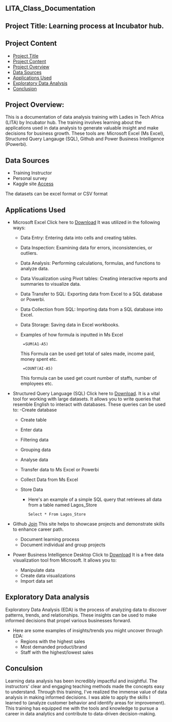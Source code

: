 ## LITA_Class_Documentation

## Project Title: Learning process at Incubator hub.

## Project Content
- [Project Title](#project-title)
- [Project Content](#project_content)
- [Project Overview](#project_overview)
- [Data Sources](#data_sources)
- [Applications Used](#application_used)
- [Exploratory Data Analysis](#exploratory_data_analysis)
- [Conclusion](#conclusion)


## Project Overview: 
This is a documentation of data analysis training with Ladies in Tech Africa (LITA) by Incubator hub. The training involves learning about the applications used in data analysis to generate valuable insight and make decisions for business growth. These tools are: Microsoft Excel (Ms Excel), Structured Query Langauge (SQL), Github and Power Business Intelligence (Powerbi). 

## Data Sources
   - Training Instructor
   - Personal survey
   - Kaggle site [Access](https://www.kaggle.com/)
     
The datasets can be excel format or CSV format

## Applications Used
- Microsoft Excel Click here to [Download](https://www.microsoft.com/en-us/microsoft-365/excel) It was utilized in the following ways:
   - Data Entry: Entering data into cells and creating tables.
   - Data Inspection: Examining data for errors, inconsistencies, or outliers.
   - Data Analysis: Performing calculations, formulas, and functions to analyze data.
   - Data Visualization using Pivot tables: Creating interactive reports and summaries to visualize data.
   - Data Transfer to SQL: Exporting data from Excel to a SQL database or Powerbi.
   - Data Collection from SQL: Importing data from a SQL database into Excel.
   - Data Storage: Saving data in Excel workbooks.
   
   - Examples of how formula is inputted in Ms Excel

          =SUM(A1-A5)
      This Formula can be used get total of sales made, income paid, money spent etc.
     
          =COUNT(AI-A5)
      This formula can be used get count number of staffs, number of employees etc.


 - Structured Query Language (SQL) Click here to [Download](https://www.microsoft.com/en-us/sql-server/sql-server-downloads). It is a vital tool for working with large datasets. It allows you to write queries that resemble English to interact with databases. These queries can be used to:
   -Create database
   - Create table
   - Enter data
   - Filtering data
   - Grouping data
   - Analyse data
   - Transfer data to Ms Excel or Powerbi
   - Collect Data from Ms Excel
   - Store Data
     
     - Here's an example of a simple SQL query that retrieves all data from a table named Lagos_Store

           Select * From Lagos_Store


- Github [Join](https://github.com)
This site helps to showcase projects and demonstrate skills to enhance career path.
    - Document learning process
    - Document individual and group projects

- Power Business Intelligence Desktop Click to  [Download](https://www.microsoft.com/en-us/power-platform/products/power-bi/downloads) It is a free data visualization tool from Microsoft. It allows you to:
   - Manipulate data
   - Create data visualizations
   - Import data set

## Exploratory Data analysis
Exploratory Data Analysis (EDA) is the process of analyzing data to discover patterns, trends, and relationships. These insights can be used to make informed decisions that propel various businesses forward.
- Here are some examples of insights/trends you might uncover through EDA:
   - Regions with the highest sales
   - Most demanded product/brand
   - Staff with the highest/lowest sales


## Conculsion
Learning data analysis has been incredibly impactful and insightful. The instructors' clear and engaging teaching methods made the concepts easy to understand. Through this training, I've realized the immense value of data analysis in making informed decisions. I was able to apply the skills I learned to (analyze customer behavior and identify areas for improvement). This training has equipped me with the tools and knowledge to pursue a career in data analytics and contribute to data-driven decision-making.



  
